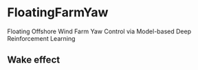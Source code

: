 # FloatingFarmYaw
Floating Offshore Wind Farm Yaw Control via Model-based Deep Reinforcement Learning

## Wake effect
